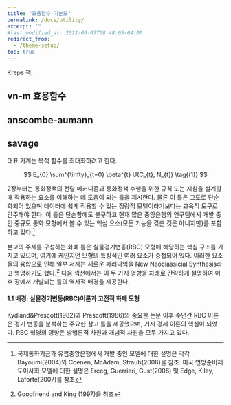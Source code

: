 ```yaml
---
title: "효용함수-기본모"
permalink: /docs/utility/
excerpt: ""
#last_modified_at: 2021-06-07T08:48:05-04:00
redirect_from:
  - /theme-setup/
toc: true
---
```








Kreps 책: 



## vn-m 효용함수

## anscombe-aumann

## savage

대표 가계는 목적 함수를 최대화하려고 한다.

$$ E_{0} \sum^{\infty}_{t=0} \beta^{t} U(C_{t}, N_{t}) \tag{(1)} $$

2장부터는 통화정책의 전달 메커니즘과 통화정책 수행을 위한 규칙 또는 지침을 설계할 때 작용하는 요소를 이해하는 데 도움이 되는 틀을 제시한다. 물론 이 틀은 고도로 단순화되어 있으며 데이터에 쉽게 적용할 수 있는 정량적 모델이라기보다는 교육적 도구로 간주해야 한다. 이 틀은 단순함에도 불구하고 현재 많은 중앙은행의 연구팀에서 개발 중인 중규모 통화 모형에서 볼 수 있는 핵심 요소(모든 기능을 갖춘 것은 아니지만)를 포함하고 있다.[^1] 

본고의 주제를 구성하는 화폐 틀은 실물경기변동(RBC) 모형에 해당하는 핵심 구조를 가지고 있으며, 여기에 케인지언 모형의 특징적인 여러 요소가 중첩되어 있다. 이러한 요소들의 융합으로 인해 일부 저자는 새로운 패러다임을 New Neoclassicial Synthesis라고 명명하기도 했다.[^2] 다음 섹션에서는 이 두 가지 영향을 차례로 간략하게 설명하여 이후 장에서 개발되는 틀의 역사적 배경을 제공한다.

[^1]: 국제통화기금과 유럽중앙은행에서 개발 중인 모델에 대한 설명은 각각 Bayoumi(2004)와 Coenen, McAdam, Straub(2006)을 참조. 미국 연방준비제도이사회 모델에 대한 설명은 Erceg, Guerrieri, Gust(2006) 및 Edge, Kiley, Laforte(2007)를 참조 
[^2]: Goodfriend and King (1997)을 참조



#### 1.1 배경: 실물경기변동(RBC)이론과 고전적 화폐 모형

Kydland&Prescott(1982)과 Prescott(1986)의 중요한 논문 이후 수년간 RBC 이론은 경기 변동을 분석하는 주요한 참고 틀을 제공했으며, 거시 경제 이론의 핵심이 되었다. RBC 혁명의 영향은 방법론적 차원과 개념적 차원을 모두 가지고 있다. 

